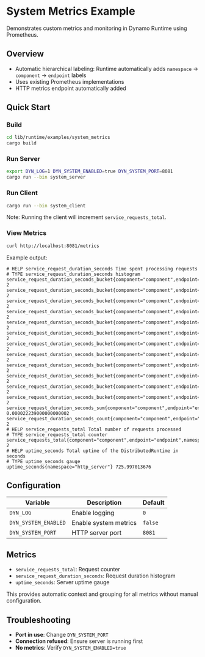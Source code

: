 # System Metrics Example

Demonstrates custom metrics and monitoring in Dynamo Runtime using Prometheus.

## Overview

- Automatic hierarchical labeling: Runtime automatically adds `namespace` → `component` → `endpoint` labels
- Uses existing Prometheus implementations
- HTTP metrics endpoint automatically added

## Quick Start

### Build
```bash
cd lib/runtime/examples/system_metrics
cargo build
```

### Run Server
```bash
export DYN_LOG=1 DYN_SYSTEM_ENABLED=true DYN_SYSTEM_PORT=8081
cargo run --bin system_server
```

### Run Client
```bash
cargo run --bin system_client
```

Note: Running the client will increment `service_requests_total`.

### View Metrics
```bash
curl http://localhost:8081/metrics
```

Example output:
```
# HELP service_request_duration_seconds Time spent processing requests
# TYPE service_request_duration_seconds histogram
service_request_duration_seconds_bucket{component="component",endpoint="endpoint",namespace="system",service="backend",le="0.005"} 2
service_request_duration_seconds_bucket{component="component",endpoint="endpoint",namespace="system",service="backend",le="0.01"} 2
service_request_duration_seconds_bucket{component="component",endpoint="endpoint",namespace="system",service="backend",le="0.025"} 2
service_request_duration_seconds_bucket{component="component",endpoint="endpoint",namespace="system",service="backend",le="0.05"} 2
service_request_duration_seconds_bucket{component="component",endpoint="endpoint",namespace="system",service="backend",le="0.1"} 2
service_request_duration_seconds_bucket{component="component",endpoint="endpoint",namespace="system",service="backend",le="0.25"} 2
service_request_duration_seconds_bucket{component="component",endpoint="endpoint",namespace="system",service="backend",le="0.5"} 2
service_request_duration_seconds_bucket{component="component",endpoint="endpoint",namespace="system",service="backend",le="1"} 2
service_request_duration_seconds_bucket{component="component",endpoint="endpoint",namespace="system",service="backend",le="2.5"} 2
service_request_duration_seconds_bucket{component="component",endpoint="endpoint",namespace="system",service="backend",le="5"} 2
service_request_duration_seconds_bucket{component="component",endpoint="endpoint",namespace="system",service="backend",le="10"} 2
service_request_duration_seconds_bucket{component="component",endpoint="endpoint",namespace="system",service="backend",le="+Inf"} 2
service_request_duration_seconds_sum{component="component",endpoint="endpoint",namespace="system",service="backend"} 0.000022239000000000002
service_request_duration_seconds_count{component="component",endpoint="endpoint",namespace="system",service="backend"} 2
# HELP service_requests_total Total number of requests processed
# TYPE service_requests_total counter
service_requests_total{component="component",endpoint="endpoint",namespace="system",service="backend"} 2
# HELP uptime_seconds Total uptime of the DistributedRuntime in seconds
# TYPE uptime_seconds gauge
uptime_seconds{namespace="http_server"} 725.997013676
```

## Configuration

| Variable | Description | Default |
|----------|-------------|---------|
| `DYN_LOG` | Enable logging | `0` |
| `DYN_SYSTEM_ENABLED` | Enable system metrics | `false` |
| `DYN_SYSTEM_PORT` | HTTP server port | `8081` |

## Metrics

- `service_requests_total`: Request counter
- `service_request_duration_seconds`: Request duration histogram
- `uptime_seconds`: Server uptime gauge

This provides automatic context and grouping for all metrics without manual configuration.

## Troubleshooting

- **Port in use**: Change `DYN_SYSTEM_PORT`
- **Connection refused**: Ensure server is running first
- **No metrics**: Verify `DYN_SYSTEM_ENABLED=true`